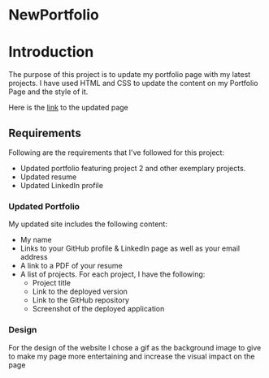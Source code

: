 # NewPortfolio

# Introduction
The purpose of this project is to update my portfolio page with my latest projects. I have used HTML and CSS to update the content on my Portfolio Page and the style of it.

Here is the [link](https://orenamema.github.io/NewPortfolio/) to the updated page

## Requirements

Following are the requirements that I've followed for this project:

* Updated portfolio featuring project 2 and other exemplary projects. 
* Updated resume
* Updated LinkedIn profile

### Updated Portfolio
My updated site includes the following content:
* My name
* Links to your GitHub profile & LinkedIn page as well as your email address 
* A link to a PDF of your resume
* A list of projects. For each project, I have the following:
  * Project title
  * Link to the deployed version
  * Link to the GitHub repository
  * Screenshot of the deployed application
  
### Design

For the design of the website I chose a gif as the background image to give to make my page more entertaining and increase the visual impact on the page
